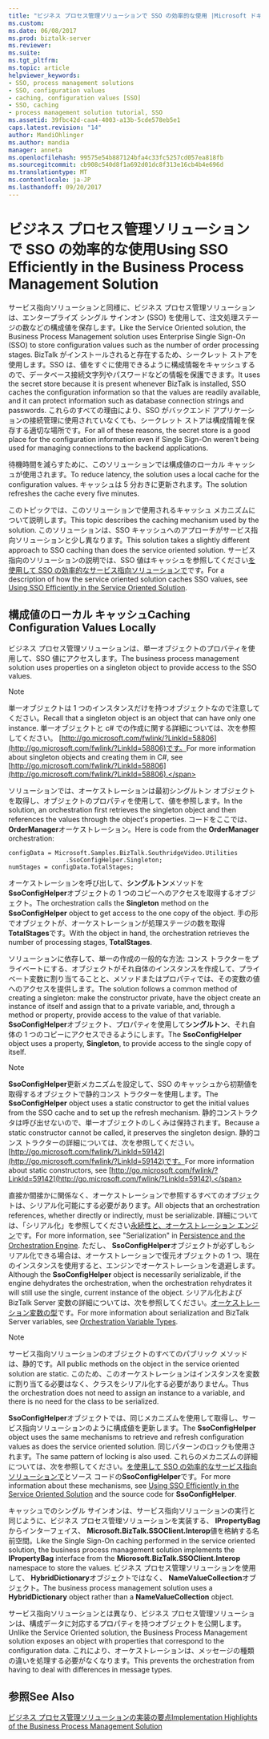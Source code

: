 ```yaml
---
title: "ビジネス プロセス管理ソリューションで SSO の効率的な使用 |Microsoft ドキュメント"
ms.custom: 
ms.date: 06/08/2017
ms.prod: biztalk-server
ms.reviewer: 
ms.suite: 
ms.tgt_pltfrm: 
ms.topic: article
helpviewer_keywords:
- SSO, process management solutions
- SSO, configuration values
- caching, configuration values [SSO]
- SSO, caching
- process management solution tutorial, SSO
ms.assetid: 39fbc42d-caa4-4003-a13b-5cde578eb5e1
caps.latest.revision: "14"
author: MandiOhlinger
ms.author: mandia
manager: anneta
ms.openlocfilehash: 99575e54b887124bfa4c33fc5257cd057ea818fb
ms.sourcegitcommit: cb908c540d8f1a692d01dc8f313e16cb4b4e696d
ms.translationtype: MT
ms.contentlocale: ja-JP
ms.lasthandoff: 09/20/2017
---
```

# <a name="using-sso-efficiently-in-the-business-process-management-solution"></a><span data-ttu-id="14c07-102">ビジネス プロセス管理ソリューションで SSO の効率的な使用</span><span class="sxs-lookup"><span data-stu-id="14c07-102">Using SSO Efficiently in the Business Process Management Solution</span></span>
<span data-ttu-id="14c07-103">サービス指向ソリューションと同様に、ビジネス プロセス管理ソリューションは、エンタープライズ シングル サインオン (SSO) を使用して、注文処理ステージの数などの構成値を保存します。</span><span class="sxs-lookup"><span data-stu-id="14c07-103">Like the Service Oriented solution, the Business Process Management solution uses Enterprise Single Sign-On (SSO) to store configuration values such as the number of order processing stages.</span></span> <span data-ttu-id="14c07-104">BizTalk がインストールされると存在するため、シークレット ストアを使用します。SSO は、値をすぐに使用できるように構成情報をキャッシュするので、データベース接続文字列やパスワードなどの情報を保護できます。</span><span class="sxs-lookup"><span data-stu-id="14c07-104">It uses the secret store because it is present whenever BizTalk is installed, SSO caches the configuration information so that the values are readily available, and it can protect information such as database connection strings and passwords.</span></span> <span data-ttu-id="14c07-105">これらのすべての理由により、SSO がバックエンド アプリケーションの接続管理に使用されていなくても、シークレット ストアは構成情報を保存する適切な場所です。</span><span class="sxs-lookup"><span data-stu-id="14c07-105">For all of these reasons, the secret store is a good place for the configuration information even if Single Sign-On weren't being used for managing connections to the backend applications.</span></span>  
  
 <span data-ttu-id="14c07-106">待機時間を減らすために、このソリューションでは構成値のローカル キャッシュが使用されます。</span><span class="sxs-lookup"><span data-stu-id="14c07-106">To reduce latency, the solution uses a local cache for the configuration values.</span></span> <span data-ttu-id="14c07-107">キャッシュは 5 分おきに更新されます。</span><span class="sxs-lookup"><span data-stu-id="14c07-107">The solution refreshes the cache every five minutes.</span></span>  
  
 <span data-ttu-id="14c07-108">このトピックでは、このソリューションで使用されるキャッシュ メカニズムについて説明します。</span><span class="sxs-lookup"><span data-stu-id="14c07-108">This topic describes the caching mechanism used by the solution.</span></span> <span data-ttu-id="14c07-109">このソリューションは、SSO キャッシュへのアプローチがサービス指向ソリューションと少し異なります。</span><span class="sxs-lookup"><span data-stu-id="14c07-109">This solution takes a slightly different approach to SSO caching than does the service oriented solution.</span></span> <span data-ttu-id="14c07-110">サービス指向のソリューションの説明では、SSO 値はキャッシュを参照してください[を使用して SSO の効率的なサービス指向ソリューションで](../core/using-sso-efficiently-in-the-service-oriented-solution.md)です。</span><span class="sxs-lookup"><span data-stu-id="14c07-110">For a description of how the service oriented solution caches SSO values, see [Using SSO Efficiently in the Service Oriented Solution](../core/using-sso-efficiently-in-the-service-oriented-solution.md).</span></span>  
  
## <a name="caching-configuration-values-locally"></a><span data-ttu-id="14c07-111">構成値のローカル キャッシュ</span><span class="sxs-lookup"><span data-stu-id="14c07-111">Caching Configuration Values Locally</span></span>  
 <span data-ttu-id="14c07-112">ビジネス プロセス管理ソリューションは、単一オブジェクトのプロパティを使用して、SSO 値にアクセスします。</span><span class="sxs-lookup"><span data-stu-id="14c07-112">The business process management solution uses properties on a singleton object to provide access to the SSO values.</span></span>  
  
> [!NOTE]
>  <span data-ttu-id="14c07-113">単一オブジェクトは 1 つのインスタンスだけを持つオブジェクトなので注意してください。</span><span class="sxs-lookup"><span data-stu-id="14c07-113">Recall that a singleton object is an object that can have only one instance.</span></span> <span data-ttu-id="14c07-114">単一オブジェクトと c# での作成に関する詳細については、次を参照してください。 [http://go.microsoft.com/fwlink/?LinkId=58806](http://go.microsoft.com/fwlink/?LinkId=58806)です。</span><span class="sxs-lookup"><span data-stu-id="14c07-114">For more information about singleton objects and creating them in C#, see [http://go.microsoft.com/fwlink/?LinkId=58806](http://go.microsoft.com/fwlink/?LinkId=58806).</span></span>  
  
 <span data-ttu-id="14c07-115">ソリューションでは、オーケストレーションは最初シングルトン オブジェクトを取得し、オブジェクトのプロパティを使用して、値を参照します。</span><span class="sxs-lookup"><span data-stu-id="14c07-115">In the solution, an orchestration first retrieves the singleton object and then references the values through the object's properties.</span></span> <span data-ttu-id="14c07-116">コードをここでは、 **OrderManager**オーケストレーション。</span><span class="sxs-lookup"><span data-stu-id="14c07-116">Here is code from the **OrderManager** orchestration:</span></span>  
  
```  
configData = Microsoft.Samples.BizTalk.SouthridgeVideo.Utilities  
                .SsoConfigHelper.Singleton;  
numStages = configData.TotalStages;  
```  
  
 <span data-ttu-id="14c07-117">オーケストレーションを呼び出して、**シングルトン**メソッドを**SsoConfigHelper**オブジェクトの 1 つのコピーへのアクセスを取得するオブジェクト。</span><span class="sxs-lookup"><span data-stu-id="14c07-117">The orchestration calls the **Singleton** method on the **SsoConfigHelper** object to get access to the one copy of the object.</span></span> <span data-ttu-id="14c07-118">手の形でオブジェクトが、オーケストレーションが処理ステージの数を取得**TotalStages**です。</span><span class="sxs-lookup"><span data-stu-id="14c07-118">With the object in hand, the orchestration retrieves the number of processing stages, **TotalStages**.</span></span>  
  
 <span data-ttu-id="14c07-119">ソリューションに依存して、単一の作成の一般的な方法: コンス トラクターをプライベートにする、オブジェクトがそれ自体のインスタンスを作成して、プライベート変数に割り当てることと、メソッドまたはプロパティでは、その変数の値へのアクセスを提供します。</span><span class="sxs-lookup"><span data-stu-id="14c07-119">The solution follows a common method of creating a singleton: make the constructor private, have the object create an instance of itself and assign that to a private variable, and, through a method or property, provide access to the value of that variable.</span></span> <span data-ttu-id="14c07-120">**SsoConfigHelper**オブジェクト、プロパティを使用して**シングルトン**、それ自体の 1 つのコピーにアクセスできるようにします。</span><span class="sxs-lookup"><span data-stu-id="14c07-120">The **SsoConfigHelper** object uses a property, **Singleton**, to provide access to the single copy of itself.</span></span>  
  
> [!NOTE]
>  <span data-ttu-id="14c07-121">**SsoConfigHelper**更新メカニズムを設定して、SSO のキャッシュから初期値を取得するオブジェクトで静的コンス トラクターを使用します。</span><span class="sxs-lookup"><span data-stu-id="14c07-121">The **SsoConfigHelper** object uses a static constructor to get the initial values from the SSO cache and to set up the refresh mechanism.</span></span> <span data-ttu-id="14c07-122">静的コンストラクタは呼び出せないので、単一オブジェクトのしくみは保持されます。</span><span class="sxs-lookup"><span data-stu-id="14c07-122">Because a static constructor cannot be called, it preserves the singleton design.</span></span> <span data-ttu-id="14c07-123">静的コンス トラクターの詳細については、次を参照してください。 [http://go.microsoft.com/fwlink/?LinkId=59142](http://go.microsoft.com/fwlink/?LinkId=59142)です。</span><span class="sxs-lookup"><span data-stu-id="14c07-123">For more information about static constructors, see [http://go.microsoft.com/fwlink/?LinkId=59142](http://go.microsoft.com/fwlink/?LinkId=59142).</span></span>  
  
 <span data-ttu-id="14c07-124">直接か間接かに関係なく、オーケストレーションで参照するすべてのオブジェクトは、シリアル化可能にする必要があります。</span><span class="sxs-lookup"><span data-stu-id="14c07-124">All objects that an orchestration references, whether directly or indirectly, must be serializable.</span></span> <span data-ttu-id="14c07-125">詳細については、「シリアル化」を参照してください[永続性と、オーケストレーション エンジン](../core/persistence-and-the-orchestration-engine.md)です。</span><span class="sxs-lookup"><span data-stu-id="14c07-125">For more information, see "Serialization" in [Persistence and the Orchestration Engine](../core/persistence-and-the-orchestration-engine.md).</span></span> <span data-ttu-id="14c07-126">ただし、 **SsoConfigHelper**オブジェクトが必ずしもシリアル化できる場合は、オーケストレーションで復元オブジェクトの 1 つ、現在のインスタンスを使用すると、エンジンでオーケストレーションを退避します。</span><span class="sxs-lookup"><span data-stu-id="14c07-126">Although the **SsoConfigHelper** object is necessarily serializable, if the engine dehydrates the orchestration, when the orchestration rehydrates it will still use the single, current instance of the object.</span></span> <span data-ttu-id="14c07-127">シリアル化および BizTalk Server 変数の詳細については、次を参照してください。[オーケストレーション変数の型](../core/orchestration-variable-types.md)です。</span><span class="sxs-lookup"><span data-stu-id="14c07-127">For more information about serialization and BizTalk Server variables, see [Orchestration Variable Types](../core/orchestration-variable-types.md).</span></span>  
  
> [!NOTE]
>  <span data-ttu-id="14c07-128">サービス指向ソリューションのオブジェクトのすべてのパブリック メソッドは、静的です。</span><span class="sxs-lookup"><span data-stu-id="14c07-128">All public methods on the object in the service oriented solution are static.</span></span> <span data-ttu-id="14c07-129">このため、このオーケストレーションはインスタンスを変数に割り当てる必要はなく、クラスをシリアル化する必要がありません。</span><span class="sxs-lookup"><span data-stu-id="14c07-129">Thus the orchestration does not need to assign an instance to a variable, and there is no need for the class to be serialized.</span></span>  
  
 <span data-ttu-id="14c07-130">**SsoConfigHelper**オブジェクトでは、同じメカニズムを使用して取得し、サービス指向ソリューションのように構成値を更新します。</span><span class="sxs-lookup"><span data-stu-id="14c07-130">The **SsoConfigHelper** object uses the same mechanisms to retrieve and refresh configuration values as does the service oriented solution.</span></span> <span data-ttu-id="14c07-131">同じパターンのロックも使用されます。</span><span class="sxs-lookup"><span data-stu-id="14c07-131">The same pattern of locking is also used.</span></span> <span data-ttu-id="14c07-132">これらのメカニズムの詳細については、次を参照してください。[を使用して SSO の効率的なサービス指向ソリューションで](../core/using-sso-efficiently-in-the-service-oriented-solution.md)とソース コードの**SsoConfigHelper**です。</span><span class="sxs-lookup"><span data-stu-id="14c07-132">For more information about these mechanisms, see [Using SSO Efficiently in the Service Oriented Solution](../core/using-sso-efficiently-in-the-service-oriented-solution.md) and the source code for **SsoConfigHelper**.</span></span>  
  
 <span data-ttu-id="14c07-133">キャッシュでのシングル サインオンは、サービス指向ソリューションの実行と同じように、ビジネス プロセス管理ソリューションを実装する、 **IPropertyBag**からインターフェイス、 **Microsoft.BizTalk.SSOClient.Interop**値を格納する名前空間。</span><span class="sxs-lookup"><span data-stu-id="14c07-133">Like the Single Sign-On caching performed in the service oriented solution, the business process management solution implements the **IPropertyBag** interface from the **Microsoft.BizTalk.SSOClient.Interop** namespace to store the values.</span></span> <span data-ttu-id="14c07-134">ビジネス プロセス管理ソリューションを使用して、 **HybridDictionary**オブジェクトではなく、 **NameValueCollection**オブジェクト。</span><span class="sxs-lookup"><span data-stu-id="14c07-134">The business process management solution uses a **HybridDictionary** object rather than a **NameValueCollection** object.</span></span>  
  
 <span data-ttu-id="14c07-135">サービス指向ソリューションとは異なり、ビジネス プロセス管理ソリューションは、構成データに対応するプロパティを持つオブジェクトを公開します。</span><span class="sxs-lookup"><span data-stu-id="14c07-135">Unlike the Service Oriented solution, the Business Process Management solution exposes an object with properties that correspond to the configuration data.</span></span> <span data-ttu-id="14c07-136">これにより、オーケストレーションは、メッセージの種類の違いを処理する必要がなくなります。</span><span class="sxs-lookup"><span data-stu-id="14c07-136">This prevents the orchestration from having to deal with differences in message types.</span></span>  
  
## <a name="see-also"></a><span data-ttu-id="14c07-137">参照</span><span class="sxs-lookup"><span data-stu-id="14c07-137">See Also</span></span>  
 [<span data-ttu-id="14c07-138">ビジネス プロセス管理ソリューションの実装の要点</span><span class="sxs-lookup"><span data-stu-id="14c07-138">Implementation Highlights of the Business Process Management Solution</span></span>](../core/implementation-highlights-of-the-business-process-management-solution.md)